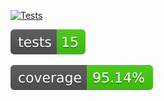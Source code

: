 [![Tests](https://github.com/JasonPhillips-Axuall/adventofcode/actions/workflows/test.yaml/badge.svg)](https://github.com/JasonPhillips-Axuall/adventofcode/actions/workflows/test.yaml)

![Tests Status](./badges/test.svg)

![Coverage Status](./badges/coverage.svg)